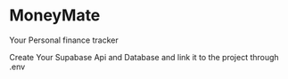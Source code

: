 # MoneyMate
Your Personal finance tracker

Create Your Supabase Api and Database and link it to the project through .env

